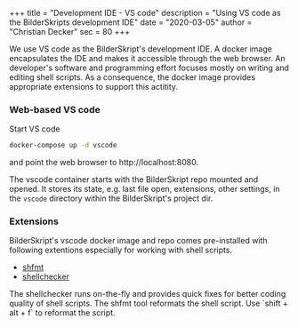 +++
title = "Development IDE - VS code"
description = "Using VS code as the BilderSkripts development IDE"
date = "2020-03-05"
author = "Christian Decker"
sec = 80
+++

<style>
img {
  max-width: 100%;
  height: auto;
}
</style>

We use VS code as the BilderSkript's development IDE. A docker image encapsulates the IDE and makes it accessible through the web browser. An developer's software and programming effort focuses mostly on writing and editing shell scripts. As a consequence, the docker image provides appropriate extensions to support this actitity. 

### Web-based VS code 

Start VS code
```bash
docker-compose up -d vscode
```
and point the web browser to http://localhost:8080.

The vscode container starts with the BilderSkript repo mounted and opened. It stores its state, e.g. last file open, extensions, other settings, in the `vscode` directory within the BilderSkript's project dir.

### Extensions

BilderSkript's vscode docker image and repo comes pre-installed with following extentions especially for working with shell scripts.

* [shfmt](https://github.com/mvdan/sh)
* [shellchecker](https://github.com/koalaman/shellcheck)

The shellchecker runs on-the-fly and provides quick fixes for better coding quality of shell scripts. The shfmt tool reformats the shell script. Use ´shift + alt + f` to reformat the script.
